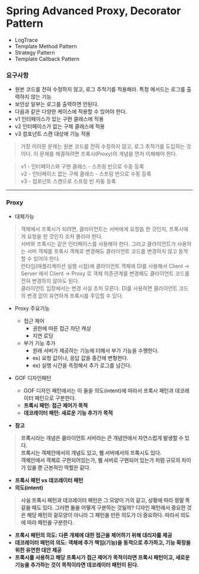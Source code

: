 # Spring Advanced Proxy, Decorator Pattern
- LogTrace
- Template Method Pattern
- Strategy Pattern
- Template Callback Pattern
### 요구사항
- 원본 코드를 전혀 수정하지 않고, 로그 추적기를 적용해라. 특정 메서드는 로그를 출력하지 않는 기능
- 보안상 일부는 로그를 출력하면 안된다.
- 다음과 같은 다양한 케이스에 적용할 수 있어야 한다.
- v1 인터페이스가 있는 구현 클래스에 적용 
- v2 인터페이스가 없는 구체 클래스에 적용 
- v3 컴포넌트 스캔 대상에 기능 적용
> 가장 어려문 문제는 원본 코드를 전혀 수정하지 않고, 로그 추적기를 도입하는 것이다. 이 문제를 해결하려면 프록시(Proxy)의 개념을 먼저 이해해야 한다.


> v1 - 인터페이스와 구현 클래스 - 스프링 빈으로 수동 등록   
> v2 - 인터페이스 없는 구체 클래스 - 스프링 빈으로 수동 등록  
> v3 - 컴포넌트 스캔으로 스프링 빈 자동 등록
---
### Proxy
- 대체가능
> 객체에서 프록시가 되려면, 클라이언트는 서버에게 요청을 한 것인지, 프록시에게 요청을 한 것인지 조차 몰라야 한다.   
> 서버와 프록시는 같은 인터페이스를 사용해야 한다. 그리고 클라이언트가 사용하는 서버 객체를 프록시 객체로 변경해도 클라이언트 코드를 변경하지 않고 동작할 수 있어야 한다.  
> 런타임(애플리케이션 실행 시점)에 클라이언트 객체에 DI를 사용해서 Client -> Server 에서 Client -> Proxy 로 객체 의존관계를 변경해도 클라이언트 코드를 전혀 변경하지 않아도 된다.   
> 클라이언트 입장에서는 변경 사실 조차 모른다. DI를 사용하면 클라이언트 코드의 변경 없이 유연하게 프록시를 주입할 수 있다.

- Proxy 주요기능
  - 접근 제어
    - 권한에 따른 접근 차단 캐싱
    - 지연 로딩
  - 부가 기능 추가
    - 원래 서버가 제공하는 기능에 더해서 부가 기능을 수행한다. 
    - ex) 요청 값이나, 응답 값을 중간에 변형한다.
    - ex) 실행 시간을 측정해서 추가 로그를 남긴다.

- GOF 디자인패턴
  - GOF 디자인 패턴에서는 이 둘을 의도(intent)에 따라서 프록시 패턴과 데코레이터 패턴으로 구분한다.
  - <b>프록시 패턴: 접근 제어가 목적
  - <b>데코레이터 패턴: 새로운 기능 추가가 목적

- 참고
> 프록시라는 개념은 클라이언트 서버라는 큰 개념안에서 자연스럽게 발생할 수 있다.   
> 프록시는 객체안에서의 개념도 있고, 웹 서버에서의 프록시도 있다.  
> 객체안에서 객체로 구현되어있는가, 웹 서버로 구현되어 있는가 처럼 규모의 차이가 있을 뿐 근본적인 역할은 같다.


- 프록시 패턴 vs 데코레이터 패턴
- 의도(intent)   
> 사실 프록시 패턴과 데코레이터 패턴은 그 모양이 거의 같고, 상황에 따라 정말 똑같을 때도 있다. 그러면 둘을 어떻게 구분하는 것일까?
> 디자인 패턴에서 중요한 것은 해당 패턴의 겉모양이 아니라 그 패턴을 만든 의도가 더 중요하다. 따라서 의도에 따라 패턴을 구분한다.
- 프록시 패턴의 의도: 다른 개체에 대한 접근을 제어하기 위해 대리자를 제공
- 데코레이터 패턴의 의도: 객체에 추가 책임(기능)을 동적으로 추가하고, 기능 확장을 위한 유연한 대안 제공
- <b>프록시를 사용하고 해당 프록시가 접근 제어가 목적이라면 프록시 패턴이고, 새로운 기능을 추가하는 것이 목적이라면 데코레이터 패턴이 된다.</b>